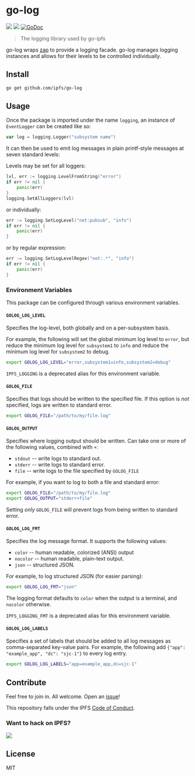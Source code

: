 # go-log

[![](https://img.shields.io/badge/made%20by-Protocol%20Labs-blue.svg?style=flat-square)](https://protocol.ai)
[![](https://img.shields.io/badge/project-IPFS-blue.svg?style=flat-square)](https://ipfs.io/)
[![GoDoc](https://pkg.go.dev/badge/github.com/gozelle/logger.svg)](https://pkg.go.dev/github.com/gozelle/logger)

> The logging library used by go-ipfs

go-log wraps [zap](https://github.com/uber-go/zap) to provide a logging facade. go-log manages logging
instances and allows for their levels to be controlled individually.

## Install

```sh
go get github.com/ipfs/go-log
```

## Usage

Once the package is imported under the name `logging`, an instance of `EventLogger` can be created like so:

```go
var log = logging.Logger("subsystem name")
```

It can then be used to emit log messages in plain printf-style messages at seven standard levels:

Levels may be set for all loggers:

```go
lvl, err := logging.LevelFromString("error")
if err != nil {
	panic(err)
}
logging.SetAllLoggers(lvl)
```

or individually:

```go
err := logging.SetLogLevel("net:pubsub", "info")
if err != nil {
	panic(err)
}
```

or by regular expression:

```go
err := logging.SetLogLevelRegex("net:.*", "info")
if err != nil {
	panic(err)
}
```

### Environment Variables

This package can be configured through various environment variables.

#### `GOLOG_LOG_LEVEL`

Specifies the log-level, both globally and on a per-subsystem basis.

For example, the following will set the global minimum log level to `error`, but reduce the minimum
log level for `subsystem1` to `info` and reduce the minimum log level for `subsystem2` to debug.

```bash
export GOLOG_LOG_LEVEL="error,subsystem1=info,subsystem2=debug"
```

`IPFS_LOGGING` is a deprecated alias for this environment variable.

#### `GOLOG_FILE`

Specifies that logs should be written to the specified file. If this option is _not_ specified, logs are written to standard error.

```bash
export GOLOG_FILE="/path/to/my/file.log"
```

#### `GOLOG_OUTPUT`

Specifies where logging output should be written. Can take one or more of the following values, combined with `+`:

- `stdout` -- write logs to standard out.
- `stderr` -- write logs to standard error.
- `file` -- write logs to the file specified by `GOLOG_FILE`

For example, if you want to log to both a file and standard error:

```bash
export GOLOG_FILE="/path/to/my/file.log"
export GOLOG_OUTPUT="stderr+file"
```

Setting _only_ `GOLOG_FILE` will prevent logs from being written to standard error.

#### `GOLOG_LOG_FMT`

Specifies the log message format. It supports the following values:

- `color` -- human readable, colorized (ANSI) output
- `nocolor` -- human readable, plain-text output.
- `json` -- structured JSON.

For example, to log structured JSON (for easier parsing):

```bash
export GOLOG_LOG_FMT="json"
```

The logging format defaults to `color` when the output is a terminal, and `nocolor` otherwise.

`IPFS_LOGGING_FMT` is a deprecated alias for this environment variable.

#### `GOLOG_LOG_LABELS`

Specifies a set of labels that should be added to all log messages as comma-separated key-value
pairs. For example, the following add `{"app": "example_app", "dc": "sjc-1"}` to every log entry.

```bash
export GOLOG_LOG_LABELS="app=example_app,dc=sjc-1"
```

## Contribute

Feel free to join in. All welcome. Open an [issue](https://github.com/ipfs/go-log/issues)!

This repository falls under the IPFS [Code of Conduct](https://github.com/ipfs/community/blob/master/code-of-conduct.md).

### Want to hack on IPFS?

[![](https://cdn.rawgit.com/jbenet/contribute-ipfs-gif/master/img/contribute.gif)](https://github.com/ipfs/community/blob/master/CONTRIBUTING.md)

## License

MIT
